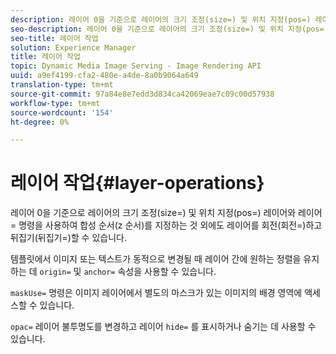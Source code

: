 ```yaml
---
description: 레이어 0을 기준으로 레이어의 크기 조정(size=) 및 위치 지정(pos=) 레이어와 레이어= 명령을 사용하여 합성 순서(z 순서)를 지정하는 것 외에도 레이어를 회전(회전=)하고 뒤집기(뒤집기=)할 수 있습니다.
seo-description: 레이어 0을 기준으로 레이어의 크기 조정(size=) 및 위치 지정(pos=) 레이어와 레이어= 명령을 사용하여 합성 순서(z 순서)를 지정하는 것 외에도 레이어를 회전(회전=)하고 뒤집기(뒤집기=)할 수 있습니다.
seo-title: 레이어 작업
solution: Experience Manager
title: 레이어 작업
topic: Dynamic Media Image Serving - Image Rendering API
uuid: a9ef4199-cfa2-480e-a4de-8a0b9064a649
translation-type: tm+mt
source-git-commit: 97a84e8e7edd3d834ca42069eae7c09c00d57938
workflow-type: tm+mt
source-wordcount: '154'
ht-degree: 0%

---
```



# 레이어 작업{#layer-operations}

레이어 0을 기준으로 레이어의 크기 조정(size=) 및 위치 지정(pos=) 레이어와 레이어= 명령을 사용하여 합성 순서(z 순서)를 지정하는 것 외에도 레이어를 회전(회전=)하고 뒤집기(뒤집기=)할 수 있습니다.

템플릿에서 이미지 또는 텍스트가 동적으로 변경될 때 레이어 간에 원하는 정렬을 유지하는 데 `origin=` 및 `anchor=` 속성을 사용할 수 있습니다.

`maskUse=` 명령은 이미지 레이어에서 별도의 마스크가 있는 이미지의 배경 영역에 액세스할 수 있습니다.

`opac=` 레이어 불투명도를 변경하고 레이어 `hide=` 를 표시하거나 숨기는 데 사용할 수 있습니다.
